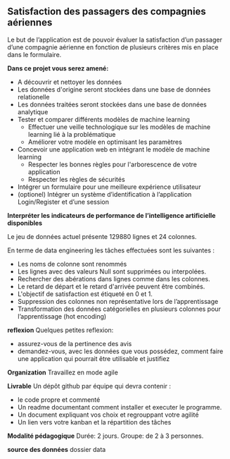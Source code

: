 ## Satisfaction des passagers des compagnies aériennes

Le but de l’application est de pouvoir évaluer la satisfaction d’un passager d’une
compagnie aérienne en fonction de plusieurs critères mis en place dans le formulaire.

**Dans ce projet vous serez amené:**
* A découvrir et nettoyer les données
* Les données d'origine seront stockées dans une base de données relationelle
* Les données traitées seront stockées dans une base de données analytique
* Tester et comparer différents modèles de machine learning
  * Effectuer une veille technologique sur les modèles de machine learning lié à la
problématique
  * Améliorer votre modèle en optimisant les paramètres
* Concevoir une application web en intégrant le modèle de machine learning
  * Respecter les bonnes règles pour l'arborescence de votre application
  * Respecter les règles de sécurités
* Intégrer un formulaire pour une meilleure expérience utilisateur
* (optionel) Intégrer un système d’identification à l’application Login/Register et d’une session

**Interpréter les indicateurs de performance de l’intelligence artificielle disponibles**

Le jeu de données actuel présente 129880 lignes et 24 colonnes.

En terme de data engineering les tâches effectuées sont les suivantes :

* Les noms de colonne sont renommés
* Les lignes avec des valeurs Null sont supprimées ou interpolées.
* Rechercher des abérations dans lignes comme dans les colonnes.
* Le retard de départ et le retard d'arrivée peuvent être combinés.
* L'objectif de satisfaction est étiqueté en 0 et 1.
* Suppression des colonnes non représentative lors de l’apprentissage
* Transformation des données catégorielles en plusieurs colonnes pour l’apprentissage (hot encoding)

**reflexion**
Quelques petites reflexion: 
* assurez-vous de la pertinence des avis
* demandez-vous, avec les données que vous possédez, comment faire une application qui pourrait être utilisable et justifiez


**Organization** 
Travaillez en mode agile

**Livrable**
Un dépôt github par équipe qui devra contenir :
- le code propre et commenté
- Un readme documentant comment installer et executer le programme.
- Un document expliquant vos choix et regrouppant votre agilité
- Un lien vers votre kanban et la répartition des tâches

**Modalité pédagogique**
Durée: 2 jours. 
Groupe: de 2 à 3 personnes.

**source des données**
dossier data